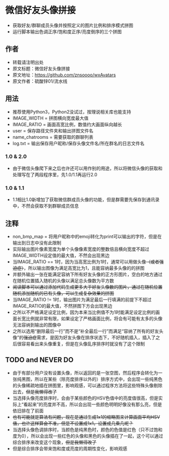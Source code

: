 # 微信好友头像拼接
* 获取好友/群聊成员头像并按照定义的图片比例和排序模式拼图
* 运行脚本输出色调正序/饱和度正序/亮度倒序的三个拼图
## 作者
* 转载请注明出处
* 原文标题：微信好友头像拼接
* 原文地址：https://github.com/znsoooo/wxAvatars
* 原文作者：硫酸锌01/流水线
## 用法
* 推荐使用Python3，Python2没试过，按理说相关库也能支持
* IMAGE_WIDTH = 拼图横向宽度最大值
* IMAGE_RATIO = 画面高宽比例，数值约大画面纵向越长
* user = 保存路径文件夹和输出拼图文件名
* name_chatrooms = 需要获取的群聊列表
* log.txt = 输出保存用户昵称/保存头像文件名/所在群名的日志文件名
### 1.0 & 2.0
* 由于微信头像爬下来之后也许还可以用作别的用途，所以将微信头像的获取和处理写在了两段程序里，先1.0/1.1再运行2.0
### 1.0 & 1.1
* 1.1相比1.0新增加了获取微信群成员头像的功能，但是群需要先保存到通讯录中，不然会获取不到群聊成员信息
## 注释
* non_bmp_map = 将用户昵称中的emoji转化为print可以输出的字符，但是在输出到日志中没有此限制
* 实际输出图片像素宽度为单个头像像素宽度的整数倍且横向宽度不超过IMAGE_WIDTH设定值的最大值，不然会出现黑边
* 当IMAGE_RATIO == 1时，因为当高宽比例为1时，通常可以用做头像<del>（或者强迫症）</del>，所以输出图像为满足高宽比为1，且能容纳最多头像的的拼图
* 并额外输出一张在能满足容纳下所有好友头像的正方形图片，空白的地方通过在随机位置插入随机的头像以满足总头像数为平方数
* <del>阅读脚本可以通过添加代码生成更多大于好友头像数的图片，通过在随机位置随机添加随机的已有头像，可以生成复杂效果的拼图</del>
* 当IMAGE_RATIO != 1时，输出图片为满足最后一行填满的前提下不超过IMAGE_RATIO的最大值，不然拼图下方会出现黑边
* 之所以不严格满足设定比例，因为本来当比例值不为1时能满足设定比例的画面长宽比例就非常有限，如果设定了严格画面比例，将会有可能有太多的头像无法容纳到输出的图像中
* 之所以选用“删除最后一行”而不是“补全最后一行”而满足“容纳了所有的好友头像”的<del>强迫症</del>需求，是因为好友头像在排序状态下，不好随机插入，插入了之后很容易看出来头像重复，但是在头像乱序排序时就没有了这个限制
## TODO and NEVER DO
* 由于有部分用户没有设置头像，所以返回的是一张空图，然后程序会转化为一张纯黑图，所以在某些（除亮度排序以外的）排序方式中，会出现一些纯黑色的头像稀疏地插在拼图里，影响观感，可以通过程序方法将这些特殊头像剔除出去，<del>但是我懒得改了</del>
* 当选择头像亮度排序时，会由于某些颜色的HSV色值中的亮度值很高，但是实际上“看起来”的亮度并不高，所以会出现一些颜色明明好像没有那么亮，但是依旧排在了前面
* <del>也有可能就是算法有问题，现在是通过生成1x1的缩略图来计算画面平均HSV值，也许这样算会不准，但是不设置成1x1，设置成几乘几呢？</del>
* 当选择头像色调排序时，当颜色是纯黑色时，颜色的色值是红色（只不过饱和度为0），所以会出现一些红色的头像和黑色的头像插在了一起，这个可以通过综合排序来改变这个现象，<del>但是我懒得改了</del>
* 但是综合排序会带来饱和度或亮度的周期性变化，影响观感
